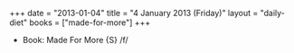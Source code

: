 +++
date = "2013-01-04"
title = "4 January 2013 (Friday)"
layout = "daily-diet"
books = ["made-for-more"]
+++


* Book: Made For More {S} /f/
